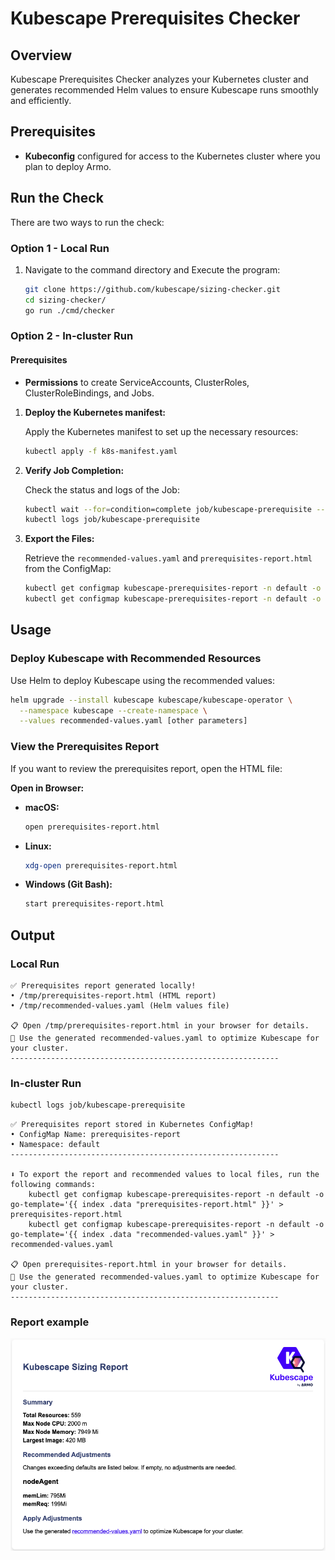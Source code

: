 # Kubescape Prerequisites Checker

## Overview

Kubescape Prerequisites Checker analyzes your Kubernetes cluster and generates recommended Helm values to ensure Kubescape runs smoothly and efficiently.

## Prerequisites

- **Kubeconfig** configured for access to the Kubernetes cluster where you plan to deploy Armo.

## Run the Check

There are two ways to run the check:

### Option 1 - Local Run

1. Navigate to the command directory and Execute the program:
   ```sh
   git clone https://github.com/kubescape/sizing-checker.git
   cd sizing-checker/
   go run ./cmd/checker
   ```

### Option 2 - In-cluster Run

#### Prerequisites

- **Permissions** to create ServiceAccounts, ClusterRoles, ClusterRoleBindings, and Jobs.

1. **Deploy the Kubernetes manifest:**

   Apply the Kubernetes manifest to set up the necessary resources:

   ```sh
   kubectl apply -f k8s-manifest.yaml
   ```

2. **Verify Job Completion:**

   Check the status and logs of the Job:

   ```sh
   kubectl wait --for=condition=complete job/kubescape-prerequisite --timeout=60s
   kubectl logs job/kubescape-prerequisite
   ```

3. **Export the Files:**

   Retrieve the `recommended-values.yaml` and `prerequisites-report.html` from the ConfigMap:

   ```sh
   kubectl get configmap kubescape-prerequisites-report -n default -o go-template='{{ index .data "recommended-values.yaml" }}' > recommended-values.yaml
   kubectl get configmap kubescape-prerequisites-report -n default -o go-template='{{ index .data "prerequisites-report.html" }}' > prerequisites-report.html
   ```

## Usage

### Deploy Kubescape with Recommended Resources

Use Helm to deploy Kubescape using the recommended values:

```sh
helm upgrade --install kubescape kubescape/kubescape-operator \
  --namespace kubescape --create-namespace \
  --values recommended-values.yaml [other parameters]
```

### View the Prerequisites Report

If you want to review the prerequisites report, open the HTML file:

**Open in Browser:**

- **macOS:**
    ```sh
    open prerequisites-report.html
    ```
- **Linux:**
    ```sh
    xdg-open prerequisites-report.html
    ```
- **Windows (Git Bash):**
    ```sh
    start prerequisites-report.html
    ```

## Output
### Local Run
```------------------------------------------------------------
✅ Prerequisites report generated locally!
• /tmp/prerequisites-report.html (HTML report)
• /tmp/recommended-values.yaml (Helm values file)

📋 Open /tmp/prerequisites-report.html in your browser for details.
🚀 Use the generated recommended-values.yaml to optimize Kubescape for your cluster.
------------------------------------------------------------
```


### In-cluster Run
```sh
kubectl logs job/kubescape-prerequisite
```
```------------------------------------------------------------
✅ Prerequisites report stored in Kubernetes ConfigMap!
• ConfigMap Name: prerequisites-report
• Namespace: default
------------------------------------------------------------

⬇️ To export the report and recommended values to local files, run the following commands:
    kubectl get configmap kubescape-prerequisites-report -n default -o go-template='{{ index .data "prerequisites-report.html" }}' > prerequisites-report.html
    kubectl get configmap kubescape-prerequisites-report -n default -o go-template='{{ index .data "recommended-values.yaml" }}' > recommended-values.yaml

📋 Open prerequisites-report.html in your browser for details.
🚀 Use the generated recommended-values.yaml to optimize Kubescape for your cluster.
------------------------------------------------------------
```

### Report example
![alt text](Report-example.png)
